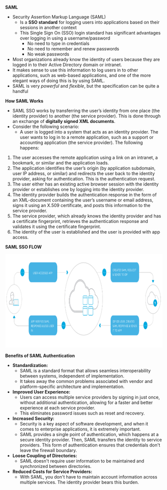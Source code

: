 **SAML**

- Security Assertion Markup Language (SAML)
  - Is a **SSO standard** for logging users into applications based on their sessions in another context
  - This Single Sign On (SSO) login standard has significant advantages over logging in using a username/password
    - No need to type in credentials
    - No need to remember and renew passwords
    - No weak passwords
- Most organizations already know the identity of users because they are logged in to their Active Directory domain or intranet. 
- It makes sense to use this information to log users in to other applications, such as web-based applications, and one of the more elegant ways of doing this is by using SAML.
- SAML is very *powerful* and *flexible*, but the specification can be quite a handful

**How SAML Works** 

- SAML SSO works by transferring the user’s identity from one place (the identity provider) to another (the service provider). This is done through an exchange of **digitally signed XML documents**.
- Consider the following scenario: 
  - A user is logged into a system that acts as an identity provider. The user wants to log in to a remote application, such as a support or accounting application (the service provider). The following happens:

1. The user accesses the remote application using a link on an intranet, a bookmark, or similar and the application loads.
2. The application identifies the user’s origin (by application subdomain, user IP address, or similar) and redirects the user back to the identity provider, asking for authentication. This is the authentication request.
3. The user either has an existing active browser session with the identity provider or establishes one by logging into the identity provider.
4. The identity provider builds the authentication response in the form of an XML-document containing the user’s username or email address, signs it using an X.509 certificate, and posts this information to the service provider.
5. The service provider, which already knows the identity provider and has a certificate fingerprint, retrieves the authentication response and validates it using the certificate fingerprint.
6. The identity of the user is established and the user is provided with app access.

**SAML SSO FLOW**

<img height=300px src="../PHOTOS/saml-01.png">

**Benefits of SAML Authentication**

- **Standardization:** 
  - SAML is a standard format that allows seamless interoperability between systems, independent of implementation. 
  - It takes away the common problems associated with vendor and platform-specific architecture and implementation.
- **Improved User Experience:** 
  - Users can access multiple service providers by signing in just once, without additional authentication, allowing for a faster and better experience at each service provider. 
  - This eliminates password issues such as reset and recovery.
- **Increased Security:** 
  - Security is a key aspect of software development, and when it comes to enterprise applications, it is extremely important. 
  - SAML provides a single point of authentication, which happens at a secure identity provider. Then, SAML transfers the identity to service providers. This form of authentication ensures that credentials don't leave the firewall boundary.
- **Loose Coupling of Directories:** 
  - SAML doesn't require user information to be maintained and synchronized between directories.
- **Reduced Costs for Service Providers:** 
  - With SAML, you don't have to maintain account information across multiple services. The identity provider bears this burden.





























